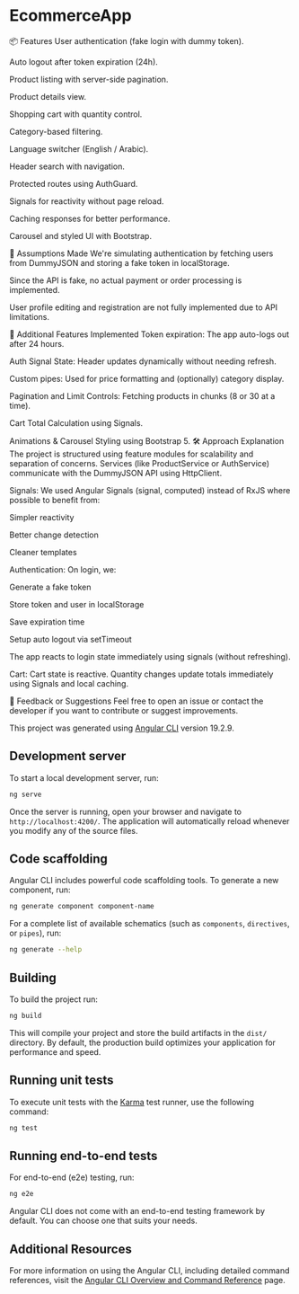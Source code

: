 # EcommerceApp

📦 Features
User authentication (fake login with dummy token).

Auto logout after token expiration (24h).

Product listing with server-side pagination.

Product details view.

Shopping cart with quantity control.

Category-based filtering.

Language switcher (English / Arabic).

Header search with navigation.

Protected routes using AuthGuard.

Signals for reactivity without page reload.

Caching responses for better performance.

Carousel and styled UI with Bootstrap.

🧠 Assumptions Made
We're simulating authentication by fetching users from DummyJSON and storing a fake token in localStorage.

Since the API is fake, no actual payment or order processing is implemented.

User profile editing and registration are not fully implemented due to API limitations.

🚀 Additional Features Implemented
Token expiration: The app auto-logs out after 24 hours.

Auth Signal State: Header updates dynamically without needing refresh.

Custom pipes: Used for price formatting and (optionally) category display.

Pagination and Limit Controls: Fetching products in chunks (8 or 30 at a time).

Cart Total Calculation using Signals.

Animations & Carousel Styling using Bootstrap 5.
🛠️ Approach Explanation
The project is structured using feature modules for scalability and separation of concerns. Services (like ProductService or AuthService) communicate with the DummyJSON API using HttpClient.

Signals:
We used Angular Signals (signal, computed) instead of RxJS where possible to benefit from:

Simpler reactivity

Better change detection

Cleaner templates

Authentication:
On login, we:

Generate a fake token

Store token and user in localStorage

Save expiration time

Setup auto logout via setTimeout

The app reacts to login state immediately using signals (without refreshing).

Cart:
Cart state is reactive. Quantity changes update totals immediately using Signals and local caching.

📩 Feedback or Suggestions
Feel free to open an issue or contact the developer if you want to contribute or suggest improvements.
































This project was generated using [Angular CLI](https://github.com/angular/angular-cli) version 19.2.9.

## Development server

To start a local development server, run:

```bash
ng serve
```

Once the server is running, open your browser and navigate to `http://localhost:4200/`. The application will automatically reload whenever you modify any of the source files.

## Code scaffolding

Angular CLI includes powerful code scaffolding tools. To generate a new component, run:

```bash
ng generate component component-name
```

For a complete list of available schematics (such as `components`, `directives`, or `pipes`), run:

```bash
ng generate --help
```

## Building

To build the project run:

```bash
ng build
```

This will compile your project and store the build artifacts in the `dist/` directory. By default, the production build optimizes your application for performance and speed.

## Running unit tests

To execute unit tests with the [Karma](https://karma-runner.github.io) test runner, use the following command:

```bash
ng test
```

## Running end-to-end tests

For end-to-end (e2e) testing, run:

```bash
ng e2e
```

Angular CLI does not come with an end-to-end testing framework by default. You can choose one that suits your needs.

## Additional Resources

For more information on using the Angular CLI, including detailed command references, visit the [Angular CLI Overview and Command Reference](https://angular.dev/tools/cli) page.
